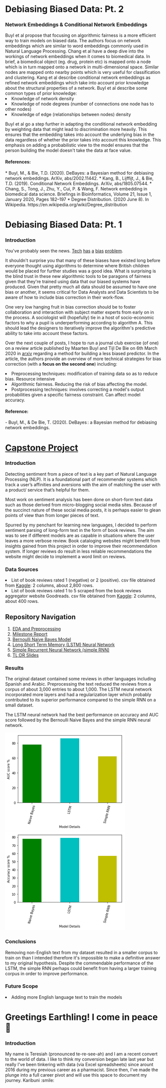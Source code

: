 # Debiasing Biased Data: Pt. 2

<h3> Network Embeddings & Conditional Network Embeddings </h3>
  Buyl et al propose that focusing on algorithmic fairness is a more efficient way to train models on biased data. The authors focus on network embeddings which are similar to word embeddings commonly used in Natural Language Processing. Chang et al have a deep dive into the workings of network embeddings when it comes to biomedical data. In brief, a biomedical object (eg. drug, protein etc) is mapped onto a node which is in turn mapped onto a network in multi-dimensional space. Similar nodes are mapped onto nearby points which is very useful for classification and clustering.
  Kang et al describe conditional network embeddings as refined network embeddings which take into account prior knowledge about the structural properties of a network. Buyl et al describe some common types of prior knowledge:

<li> Knowledge of network density </li>
<li> Knowledge of node degrees (number of connections one node has to other nodes)</li>
<li> Knowledge of edge (relationships between nodes) density </li>

  Buyl et al go a step further in adapting the conditional network embedding by weighting data that might lead to discrimination more heavily. This ensures that the embedding takes into account the underlying bias in the data regardless of whether the prior takes into account this knowledge. 
This emphasis on adding a probabilistic view to the model ensures that the person building the model doesn't take the data at face value. 

<h4> References: </h4>
  * Buyl, M., & Bie, T.D. (2020). DeBayes: a Bayesian method for debiasing network embeddings. ArXiv, abs/2002.11442.
  * Kang, B., Lijffijt, J., & Bie, T.D. (2019). Conditional Network Embeddings. ArXiv, abs/1805.07544.
  * Chang, S., Tong, J., Zhu, Y., Cui, P. & Wang, F. Network embedding in biomedical data science. Briefings in Bioinformatics, Volume 21, Issue 1, January 2020, Pages 182–197
  * Degree Distribution. (2020 June 8). In Wikipedia. https://en.wikipedia.org/wiki/Degree_distribution



# Debiasing Biased Data: Pt. 1

<h3> Introduction </h3>
You've probably seen the news. <a href='https://edition.cnn.com/2020/08/23/tech/algorithms-bias-inequality-intl-gbr/index.html'>Tech</a> <a href='https://edition.cnn.com/2020/09/21/tech/twitter-racial-bias-preview/index.html'>has</a> <a href='https://www.nytimes.com/2019/11/15/technology/algorithmic-ai-bias.html'>a</a> <a href='https://www.wgu.edu/blog/women-tech-addressing-gender-bias2002.html'>bias</a> <a href='https://www.forbes.com/sites/marenbannon/2019/04/10/the-biggest-bias-in-tech-that-no-one-talks-about/'>problem</a>.

It shouldn't surprise you that many of these biases have existed long before everyone thought using algorithms to determine where British children would be placed for further studies was a good idea. What is surprising is the blind trust in these new algorithmic tools to be paragons of fairness given that they're trained using data that our biased systems have produced. Given that pretty much all data should be assumed to have one bias or another, it seems critical for Data Analysts and Data Scientists to be aware of how to include bias correction in their work-flow. 

One very low hanging fruit in bias correction should be to foster collaboration and interaction with subject matter experts from early on in the process. A sociologist will (hopefully) tie in a host of socio-economic factors to why a pupil is underperforming according to algorithm A. This should lead the designers to iteratively improve the algorithm's predictive ability to take into account these factors.

Over the next couple of posts, I hope to run a journal club exercise (of one) on a review article published by Maarten Buyl and Tijl De Bie on 6th March 2020 in <a href='https://arxiv.org/pdf/2002.11442.pdf'>arxiv</a> regarding a method for building a less biased predictor. In the article, the authors provide an overview of more technical strategies for bias correction (with a **focus on the second one**) including: 
<li> Preprocessing techniques: modification of training data so as to reduce bias. Resource intensive </li>
<li> Algorithmic fairness.  Reducing the risk of bias affecting the model.</li>
<li> Postprocessing techniques: involves correcting a model's output probabilities given a specific fairness constraint. Can affect model accuracy. </li>

<h4> Reference: </h4>
- Buyl, M., & De Bie, T. (2020). DeBayes : a Bayesian method for debiasing network embeddings.


# <a href='https://github.com/1njiku/SB-Capstone2/blob/master/Project-Proposal%20.pdf'>Capstone Project</a>

<h3> Introduction </h3>
  Detecting sentiment from a piece of text is a key part of Natural Language Processing (NLP). It is a foundational part of recommender systems which track a user’s affinities and aversions with the aim of matching the user with a product/ service that’s helpful for them.
  
  Most work on sentiment analysis has been done on short-form text data such as those derived from micro-blogging social media sites. Because of the succinct nature of these social media posts, it is perhaps easier to glean points of view than from longer pieces of text. 
  
  Spurred by my penchant for learning new languages, I decided to perform sentiment parsing of long-form text in the form of book reviews. The aim was to see if different models are as capable in situations where the user leaves a more verbose review. Book cataloging websites might benefit from insights gained from this project in order to improve their recommendation system. If longer reviews do result in less reliable recommendations the website might decide to implement a word limit on reviews.

<h3> Data Sources </h3>
<li>List of book reviews rated 1 (negative) or 2 (positive). csv file obtained from <a href='https://www.kaggle.com/rakeshkakati/book-reviews'>Kaggle</a>: 2 columns, about 2,800 rows.</li>
<li>List of book reviews rated 1 to 5 scraped from the book reviews aggregator website Goodreads. csv file obtained from <a href='https://www.kaggle.com/san089/goodreads-dataset
'>Kaggle</a>: 2 columns, about 400 rows.</li>

<h2> Repository Navigation </h2>
<ol>
  <li><a href='https://github.com/1njiku/SB-Capstone2/blob/master/a.EDA_Preprocessing.ipynb'>EDA and Preprocessing</a></li>
  <li><a href='https://github.com/1njiku/SB-Capstone2/blob/master/Capstone%202%20Milestone%20Report%20.pdf'>Milestone Report</a></li>
  <li><a href='https://github.com/1njiku/SB-Capstone2/blob/master/b.%20Bernoulli_Naive_Bayes.ipynb'>Bernoulli Naive Bayes Model</a></li>
  <li><a href='https://github.com/1njiku/SB-Capstone2/blob/master/c.LSTM.ipynb'>Long Short Term Memory (LSTM) Neural Network</a></li>
  <li><a href='https://github.com/1njiku/SB-Capstone2/blob/master/d.RNN.ipynb'>Simple Recurrent Neural Network (simple RNN)</a></li>
  <li><a href='https://github.com/1njiku/SB-Capstone2/blob/master/Capstone%202%20Slides%20.pdf'>TL;DR Slides</a></li>
</ol>

<h3> Results </h3>
The original dataset contained some reviews in other languages including Spanish and Arabic. Preprocessing the text reduced the reviews from a corpus of about 3,000 entries to about 1,000. The LSTM neural network incorporated more layers and had a regularization layer which probably contributed to its superior performance compared to the simple RNN on a small dataset.

The LSTM neural network had the best performance on accuracy and AUC score followed by the Bernoulli Naive Bayes and the simple RNN neural network. 


![](https://github.com/1njiku/1njiku.github.io/blob/master/images/AUC_comp_models.png)
![](https://github.com/1njiku/1njiku.github.io/blob/master/images/accuracy_comp_models.png)


<h3> Conclusions </h3>
Removing non-English text from my dataset resulted in a smaller corpus to train on than I intended therefore it's impossible to make a definitive answer to my original hypothesis. Despite the commendable performance of the LSTM, the simple RNN perhaps could benefit from having a larger training corpus in order to improve performance. 

<h3>Future Scope </h3>
<li> Adding more English language text to train the models</li>



# Greetings Earthling! I come in peace :space_invader:
<h3> Introduction </h3>
My name is Teresiah (pronounced te-re-see-ah) and I am a recent convert to the world of data. I like to think my conversion began late last year but really I've been tinkering with data (via Excel spreadsheets) since arount 2016 during my previous career as a pharmacist. Since then, I've made the plunge into a full career pivot and will use this space to document my journey. 
  Karibuni :smile:
